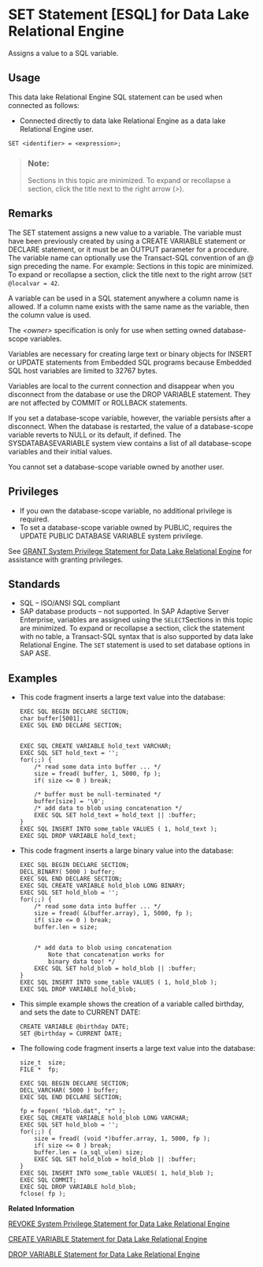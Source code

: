 <!-- loioa62516a184f210159f83bce20c1b607c -->

# SET Statement \[ESQL\] for Data Lake Relational Engine

Assigns a value to a SQL variable.



<a name="loioa62516a184f210159f83bce20c1b607c__section_ovp_dvr_znb"/>

## Usage

This data lake Relational Engine SQL statement can be used when connected as follows:

-   Connected directly to data lake Relational Engine as a data lake Relational Engine user.



```
SET <identifier> = <expression>;
```



> ### Note:  
> Sections in this topic are minimized. To expand or recollapse a section, click the title next to the right arrow \(*\>*\).



<a name="loioa62516a184f210159f83bce20c1b607c__IQ_Usage"/>

## Remarks

The SET statement assigns a new value to a variable. The variable must have been previously created by using a CREATE VARIABLE statement or DECLARE statement, or it must be an OUTPUT parameter for a procedure. The variable name can optionally use the Transact-SQL convention of an @ sign preceding the name. For example: Sections in this topic are minimized. To expand or recollapse a section, click the title next to the right arrow \(`SET @localvar = 42`.

A variable can be used in a SQL statement anywhere a column name is allowed. If a column name exists with the same name as the variable, then the column value is used.

The *<owner\>* specification is only for use when setting owned database-scope variables.

Variables are necessary for creating large text or binary objects for INSERT or UPDATE statements from Embedded SQL programs because Embedded SQL host variables are limited to 32767 bytes.

Variables are local to the current connection and disappear when you disconnect from the database or use the DROP VARIABLE statement. They are not affected by COMMIT or ROLLBACK statements.

If you set a database-scope variable, however, the variable persists after a disconnect. When the database is restarted, the value of a database-scope variable reverts to NULL or its default, if defined. The SYSDATABASEVARIABLE system view contains a list of all database-scope variables and their initial values.

You cannot set a database-scope variable owned by another user.



<a name="loioa62516a184f210159f83bce20c1b607c__IQ_Permissions"/>

## Privileges

-   If you own the database-scope variable, no additional privilege is required.
-   To set a database-scope variable owned by PUBLIC, requires the UPDATE PUBLIC DATABASE VARIABLE system privilege.

See [GRANT System Privilege Statement for Data Lake Relational Engine](grant-system-privilege-statement-for-data-lake-relational-engine-a3dfcb0.md) for assistance with granting privileges.



<a name="loioa62516a184f210159f83bce20c1b607c__IQ_Standards"/>

## Standards

-   SQL – ISO/ANSI SQL compliant
-   SAP database products – not supported. In SAP Adaptive Server Enterprise, variables are assigned using the `SELECT`Sections in this topic are minimized. To expand or recollapse a section, click the statement with no table, a Transact-SQL syntax that is also supported by data lake Relational Engine. The `SET` statement is used to set database options in SAP ASE.



<a name="loioa62516a184f210159f83bce20c1b607c__IQ_Examples"/>

## Examples

-   This code fragment inserts a large text value into the database:

    ```
    EXEC SQL BEGIN DECLARE SECTION;
    char buffer[5001];
    EXEC SQL END DECLARE SECTION;
    
    
    EXEC SQL CREATE VARIABLE hold_text VARCHAR;
    EXEC SQL SET hold_text = '';
    for(;;) {
    	/* read some data into buffer ... */
    	size = fread( buffer, 1, 5000, fp );
    	if( size <= 0 ) break;
    	
    	/* buffer must be null-terminated */
    	buffer[size] = '\0';
    	/* add data to blob using concatenation */
    	EXEC SQL SET hold_text = hold_text || :buffer;
    }
    EXEC SQL INSERT INTO some_table VALUES ( 1, hold_text );
    EXEC SQL DROP VARIABLE hold_text;
    ```

-   This code fragment inserts a large binary value into the database:

    ```
    EXEC SQL BEGIN DECLARE SECTION;
    DECL_BINARY( 5000 ) buffer;
    EXEC SQL END DECLARE SECTION;
    EXEC SQL CREATE VARIABLE hold_blob LONG BINARY;
    EXEC SQL SET hold_blob = '';
    for(;;) {
    	/* read some data into buffer ... */
    	size = fread( &(buffer.array), 1, 5000, fp );
    	if( size <= 0 ) break;
    	buffer.len = size;
    
    
    	/* add data to blob using concatenation
    		Note that concatenation works for 
    		binary data too! */
    	EXEC SQL SET hold_blob = hold_blob || :buffer;
    }
    EXEC SQL INSERT INTO some_table VALUES ( 1, hold_blob );
    EXEC SQL DROP VARIABLE hold_blob;
    ```

-   This simple example shows the creation of a variable called birthday, and sets the date to CURRENT DATE:

    ```
    CREATE VARIABLE @birthday DATE;
    SET @birthday = CURRENT DATE;
    ```

-   The following code fragment inserts a large text value into the database:

    ```
    size_t  size;
    FILE *  fp;
    
    EXEC SQL BEGIN DECLARE SECTION;
    DECL_VARCHAR( 5000 ) buffer;
    EXEC SQL END DECLARE SECTION;
    
    fp = fopen( "blob.dat", "r" );
    EXEC SQL CREATE VARIABLE hold_blob LONG VARCHAR;
    EXEC SQL SET hold_blob = '';
    for(;;) {
        size = fread( (void *)buffer.array, 1, 5000, fp );
        if( size <= 0 ) break;
        buffer.len = (a_sql_ulen) size;
        EXEC SQL SET hold_blob = hold_blob || :buffer;
    }
    EXEC SQL INSERT INTO some_table VALUES( 1, hold_blob );
    EXEC SQL COMMIT;
    EXEC SQL DROP VARIABLE hold_blob;
    fclose( fp );
    ```


**Related Information**  


[REVOKE System Privilege Statement for Data Lake Relational Engine](revoke-system-privilege-statement-for-data-lake-relational-engine-a3eadda.md "Removes specific system privileges from specific users and the right to administer the privilege.")

[CREATE VARIABLE Statement for Data Lake Relational Engine](create-variable-statement-for-data-lake-relational-engine-a619d63.md "Creates data type or a connection- or database-scope variable.")

[DROP VARIABLE Statement for Data Lake Relational Engine](drop-variable-statement-for-data-lake-relational-engine-816f992.md "Drops a connection-scope SQL variable.")

